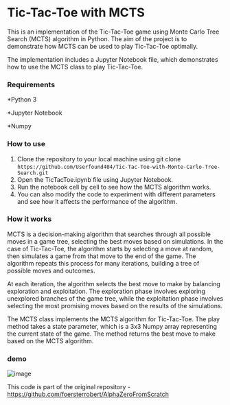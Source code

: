 # Tic-Tac-Toe with MCTS

This is an implementation of the Tic-Tac-Toe game using Monte Carlo Tree Search (MCTS) algorithm in Python. The aim of the project is to demonstrate how MCTS can be used to play Tic-Tac-Toe optimally.

The implementation includes a Jupyter Notebook file, which demonstrates how to use the MCTS class to play Tic-Tac-Toe.

### Requirements
*Python 3

*Jupyter Notebook

*Numpy

### How to use
1. Clone the repository to your local machine using git clone `https://github.com/Userfound404/Tic-Tac-Toe-with-Monte-Carlo-Tree-Search.git`
2. Open the TicTacToe.ipynb file using Jupyter Notebook.
3. Run the notebook cell by cell to see how the MCTS algorithm works.
4. You can also modify the code to experiment with different parameters and see how it affects the performance of the algorithm.

### How it works
MCTS is a decision-making algorithm that searches through all possible moves in a game tree, selecting the best moves based on simulations. In the case of Tic-Tac-Toe, the algorithm starts by selecting a move at random, then simulates a game from that move to the end of the game. The algorithm repeats this process for many iterations, building a tree of possible moves and outcomes.

At each iteration, the algorithm selects the best move to make by balancing exploration and exploitation. The exploration phase involves exploring unexplored branches of the game tree, while the exploitation phase involves selecting the most promising moves based on the results of the simulations.

The MCTS class implements the MCTS algorithm for Tic-Tac-Toe. The play method takes a state parameter, which is a 3x3 Numpy array representing the current state of the game. The method returns the best move to make based on the MCTS algorithm.


### demo 
![image](https://user-images.githubusercontent.com/97509220/223643003-d4f9d3c7-a5b0-4807-ab78-13baf3a22e96.png)

This code is part of the original repository - https://github.com/foersterrobert/AlphaZeroFromScratch
